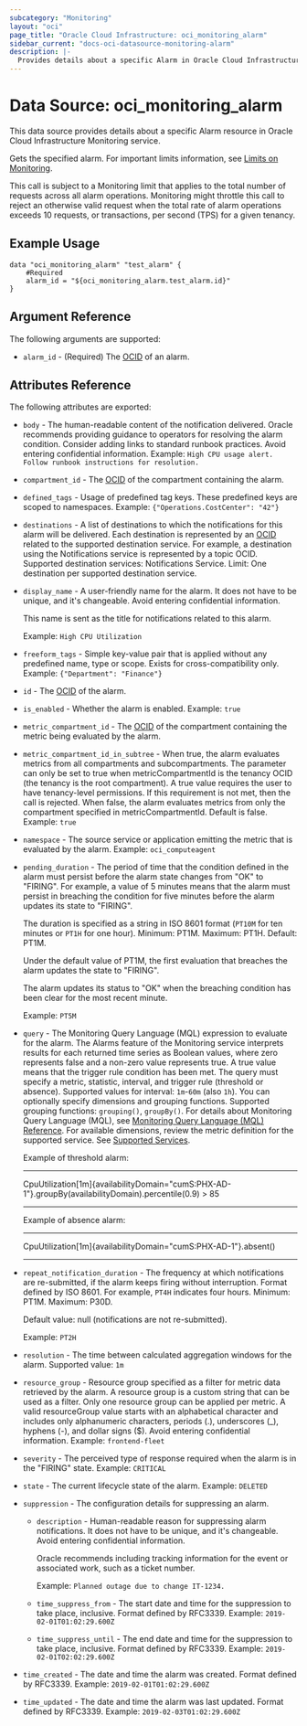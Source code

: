 ```yaml
---
subcategory: "Monitoring"
layout: "oci"
page_title: "Oracle Cloud Infrastructure: oci_monitoring_alarm"
sidebar_current: "docs-oci-datasource-monitoring-alarm"
description: |-
  Provides details about a specific Alarm in Oracle Cloud Infrastructure Monitoring service
---
```


# Data Source: oci_monitoring_alarm
This data source provides details about a specific Alarm resource in Oracle Cloud Infrastructure Monitoring service.

Gets the specified alarm.
For important limits information, see [Limits on Monitoring](https://docs.cloud.oracle.com/iaas/Content/Monitoring/Concepts/monitoringoverview.htm#Limits).

This call is subject to a Monitoring limit that applies to the total number of requests across all alarm operations. 
Monitoring might throttle this call to reject an otherwise valid request when the total rate of alarm operations exceeds 10 requests, 
or transactions, per second (TPS) for a given tenancy.


## Example Usage

```hcl
data "oci_monitoring_alarm" "test_alarm" {
	#Required
	alarm_id = "${oci_monitoring_alarm.test_alarm.id}"
}
```

## Argument Reference

The following arguments are supported:

* `alarm_id` - (Required) The [OCID](https://docs.cloud.oracle.com/iaas/Content/General/Concepts/identifiers.htm) of an alarm. 


## Attributes Reference

The following attributes are exported:

* `body` - The human-readable content of the notification delivered. Oracle recommends providing guidance to operators for resolving the alarm condition. Consider adding links to standard runbook practices. Avoid entering confidential information.  Example: `High CPU usage alert. Follow runbook instructions for resolution.` 
* `compartment_id` - The [OCID](https://docs.cloud.oracle.com/iaas/Content/General/Concepts/identifiers.htm) of the compartment containing the alarm. 
* `defined_tags` - Usage of predefined tag keys. These predefined keys are scoped to namespaces. Example: `{"Operations.CostCenter": "42"}` 
* `destinations` - A list of destinations to which the notifications for this alarm will be delivered.  Each destination is represented by an [OCID](https://docs.cloud.oracle.com/iaas/Content/General/Concepts/identifiers.htm) related to the supported destination service. For example, a destination using the Notifications service is represented by a topic OCID.  Supported destination services: Notifications Service. Limit: One destination per supported destination service. 
* `display_name` - A user-friendly name for the alarm. It does not have to be unique, and it's changeable. Avoid entering confidential information.

	This name is sent as the title for notifications related to this alarm.

	Example: `High CPU Utilization` 
* `freeform_tags` - Simple key-value pair that is applied without any predefined name, type or scope. Exists for cross-compatibility only. Example: `{"Department": "Finance"}` 
* `id` - The [OCID](https://docs.cloud.oracle.com/iaas/Content/General/Concepts/identifiers.htm) of the alarm. 
* `is_enabled` - Whether the alarm is enabled.  Example: `true` 
* `metric_compartment_id` - The [OCID](https://docs.cloud.oracle.com/iaas/Content/General/Concepts/identifiers.htm) of the compartment containing the metric being evaluated by the alarm. 
* `metric_compartment_id_in_subtree` - When true, the alarm evaluates metrics from all compartments and subcompartments. The parameter can only be set to true when metricCompartmentId is the tenancy OCID (the tenancy is the root compartment). A true value requires the user to have tenancy-level permissions. If this requirement is not met, then the call is rejected. When false, the alarm evaluates metrics from only the compartment specified in metricCompartmentId. Default is false.  Example: `true` 
* `namespace` - The source service or application emitting the metric that is evaluated by the alarm.  Example: `oci_computeagent` 
* `pending_duration` - The period of time that the condition defined in the alarm must persist before the alarm state  changes from "OK" to "FIRING". For example, a value of 5 minutes means that the  alarm must persist in breaching the condition for five minutes before the alarm updates its  state to "FIRING". 

	The duration is specified as a string in ISO 8601 format (`PT10M` for ten minutes or `PT1H` for one hour). Minimum: PT1M. Maximum: PT1H. Default: PT1M.

	Under the default value of PT1M, the first evaluation that breaches the alarm updates the state to "FIRING". 

	The alarm updates its status to "OK" when the breaching condition has been clear for  the most recent minute. 

	Example: `PT5M` 
* `query` - The Monitoring Query Language (MQL) expression to evaluate for the alarm. The Alarms feature of  the Monitoring service interprets results for each returned time series as Boolean values,  where zero represents false and a non-zero value represents true. A true value means that the trigger  rule condition has been met. The query must specify a metric, statistic, interval, and trigger  rule (threshold or absence). Supported values for interval: `1m`-`60m` (also `1h`). You can optionally  specify dimensions and grouping functions. Supported grouping functions: `grouping()`, `groupBy()`.  For details about Monitoring Query Language (MQL), see [Monitoring Query Language (MQL) Reference](https://docs.cloud.oracle.com/iaas/Content/Monitoring/Reference/mql.htm).  For available dimensions, review the metric definition for the supported service.  See [Supported Services](https://docs.cloud.oracle.com/iaas/Content/Monitoring/Concepts/monitoringoverview.htm#SupportedServices).

	Example of threshold alarm:

	-----

	CpuUtilization[1m]{availabilityDomain="cumS:PHX-AD-1"}.groupBy(availabilityDomain).percentile(0.9) > 85

	-----

	Example of absence alarm:

	-----

	CpuUtilization[1m]{availabilityDomain="cumS:PHX-AD-1"}.absent()

	----- 
* `repeat_notification_duration` - The frequency at which notifications are re-submitted, if the alarm keeps firing without interruption. Format defined by ISO 8601. For example, `PT4H` indicates four hours. Minimum: PT1M. Maximum: P30D.

	Default value: null (notifications are not re-submitted).

	Example: `PT2H` 
* `resolution` - The time between calculated aggregation windows for the alarm. Supported value: `1m` 
* `resource_group` - Resource group specified as a filter for metric data retrieved by the alarm. A resource group is a custom string that can be used as a filter. Only one resource group can be applied per metric. A valid resourceGroup value starts with an alphabetical character and includes only alphanumeric characters, periods (.), underscores (_), hyphens (-), and dollar signs ($). Avoid entering confidential information.  Example: `frontend-fleet` 
* `severity` - The perceived type of response required when the alarm is in the "FIRING" state.  Example: `CRITICAL` 
* `state` - The current lifecycle state of the alarm.  Example: `DELETED` 
* `suppression` - The configuration details for suppressing an alarm. 
	* `description` - Human-readable reason for suppressing alarm notifications. It does not have to be unique, and it's changeable. Avoid entering confidential information.

		Oracle recommends including tracking information for the event or associated work, such as a ticket number.

		Example: `Planned outage due to change IT-1234.` 
	* `time_suppress_from` - The start date and time for the suppression to take place, inclusive. Format defined by RFC3339.  Example: `2019-02-01T01:02:29.600Z` 
	* `time_suppress_until` - The end date and time for the suppression to take place, inclusive. Format defined by RFC3339.  Example: `2019-02-01T02:02:29.600Z` 
* `time_created` - The date and time the alarm was created. Format defined by RFC3339.  Example: `2019-02-01T01:02:29.600Z` 
* `time_updated` - The date and time the alarm was last updated. Format defined by RFC3339.  Example: `2019-02-03T01:02:29.600Z` 

